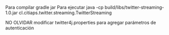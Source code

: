 Para compilar
  gradle jar
Para ejecutar
  java -cp build/libs/twitter-streaming-1.0.jar cl.citiaps.twitter.streaming.TwitterStreaming
  
 NO OLVIDAR modificar twitter4j.properties para agregar parámetros de autenticación
